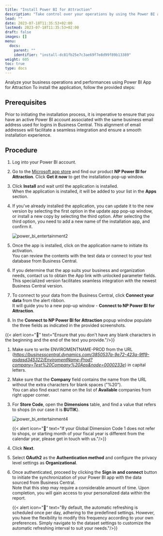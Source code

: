 ```yaml
---
title: "Install Power BI for Attraction"
description: "Take control over your operations by using the Power BI app for Attraction."
lead: ""
date: 2023-07-18T11:35:53+02:00
lastmod: 2023-07-18T11:35:53+02:00
draft: false
images: []
menu:
  docs:
    parent: ""
    identifier: "install-dc81fb25e7c3ae69f7e8d99f89b13389"
weight: 605
toc: true
type: docs
---
```


Analyze your business operations and performances using Power BI App for Attraction To install the application, follow the provided steps:


## Prerequisites

Prior to initiating the installation process, it is imperative to ensure that you have an active Power BI account associated with the same business email address used for logins in Business Central. This alignment of email addresses will facilitate a seamless integration and ensure a smooth installation experience.

## Procedure

1. Log into your Power BI account. 
2. Go to the [Microsoft app store](https://apps.microsoft.com/store/apps) and find our product **NP Power BI for Attraction**. Click **Get it now** to get the installation pop-up window.    

3.  Click **Install** and wait until the application is installed.      
    When the application is installed, it will be added to your list in the **Apps** section.      
4. If you've already installed the application, you can update it to the new version by selecting the first option in the update app pop-up window, or install a new copy by selecting the third option. After selecting the third option, you need to  add a new name of the installation app, and confirm it.    
   
   ![power_bi_entertainment2](power_bi_entertainment3.PNG)

5. Once the app is installed, click on the application name to initiate its activation.    
   You can review the contents with the test data or connect to your test database from Business Central.
6. If you determine that the app suits your business and organization needs, contact us to obtain the App link with unlocked parameter fields.     
    This specialized version facilitates seamless integration with the newest Business Central version.
7. To connect to your data from the Business Central, click **Connect your data** from the alert ribbon.         
   It will guide you to a new pop-up window - **Connect to NP Power BI for Attraction**. 
8. In the **Connect to NP Power BI for Attraction** popup window populate the three fields as indicated in the provided screenshots.        

{{< alert icon="📝" text="Ensure that you don't have any blank characters in the beginning and the end of the text you provide."/>}} 

1. Make sure to write ENVIROMENTNAME-PROD from the URL (*https://businesscentral.dynamics.com/3850537a-9e72-423a-9ff9-asdasd345322/EnviromentName-Prod?company=Test%20Company%20Aps&node=0000233e*) in capital letters.  
2. Make sure that the **Company** field contains the name from the URL without the extra characters for blank spaces ("%20").     
   You can also find exact name on the list of **Available** companies from right upper corner.
3.  For **Store Code**, open the **Dimensions** table, and find a value that refers to shops (in our case it is **BUTIK**).

    ![power_bi_entertainment4](power_bi_entertainment4.PNG)

    {{< alert icon="📝" text="If your Global Dimension Code 1 does not refer to shops, or starting month of your fiscal year is different from the calendar year, please get in touch with us."/>}} 

4.  Click **Next**.
5.  Select **OAuth2** as the **Authentication method** and configure the privacy level settings as **Organizational**.     
6.  Once authenticated, proceed by clicking the **Sign in and connect** button to initiate the synchronization of your Power BI app with the data sourced from Business Central.     
    Note that this step may require a considerable amount of time. Upon completion, you will gain access to your personalized data within the report. 

    {{< alert icon="📝" text="By default, the automatic refreshing is scheduled once per day, adhering to the predefined settings. However, you have the flexibility to modify this frequency according to your own preferences. Simply navigate to the dataset settings to customize the automatic refreshing interval to suit your needs."/>}} 